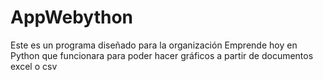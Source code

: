 # AppWebython

Este es un programa diseñado para la organización Emprende hoy en Python que funcionara para poder hacer gráficos a partir de documentos excel o csv
